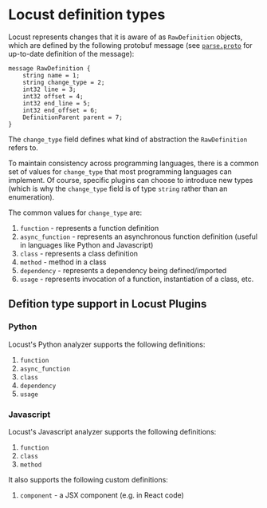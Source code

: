 # Locust definition types

Locust represents changes that it is aware of as `RawDefinition` objects, which are defined by
the following protobuf message (see [`parse.proto`](../protobuf/parse.proto) for up-to-date definition of the message):

```
message RawDefinition {
    string name = 1;
    string change_type = 2;
    int32 line = 3;
    int32 offset = 4;
    int32 end_line = 5;
    int32 end_offset = 6;
    DefinitionParent parent = 7;
}
```

The `change_type` field defines what kind of abstraction the `RawDefinition` refers to.

To maintain consistency across programming languages, there is a common set of values for `change_type`
that most programming languages can implement. Of course, specific plugins can choose to introduce
new types (which is why the `change_type` field is of type `string` rather than an enumeration).

The common values for `change_type` are:
1. `function` - represents a function definition
2. `async_function` - represents an asynchronous function definition (useful in languages like Python and Javascript)
3. `class` - represents a class definition
4. `method` - method in a class
5. `dependency` - represents a dependency being defined/imported
6. `usage` - represents invocation of a function, instantiation of a class, etc.

## Defition type support in Locust Plugins

### Python

Locust's Python analyzer supports the following definitions:
1. `function`
2. `async_function`
3. `class`
4. `dependency`
5. `usage`

### Javascript

Locust's Javascript analyzer supports the following definitions:
1. `function`
2. `class`
3. `method`

It also supports the following custom definitions:
1. `component` - a JSX component (e.g. in React code)
